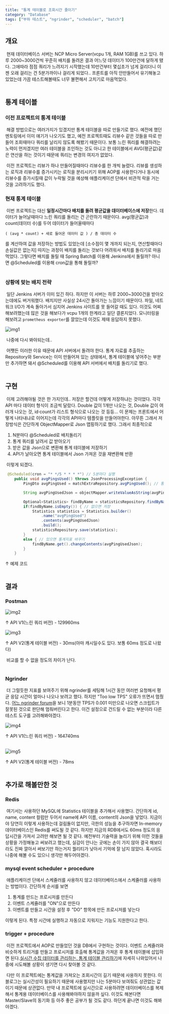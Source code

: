 ```yaml
---
title: "통계 테이블로 조회시간 줄이기"
category: "Database"
tags: ["부하 테스트", "ngrinder", "scheduler", "batch"]
---
```


## 개요

&nbsp;현재 데이터베이스 서버는 NCP Micro Server(vcpu 1개, RAM 1GB)를 쓰고 있다. 하루 2000~3000건씩 꾸준히 배치를 돌려온 결과 어느덧 데이터가 100만건에 달하게 됐다. 그에따라 점점 쿼리가 느려지기 시작했는데 10만건부터 몇십초가 넘게 걸리더니 이젠 오래 걸리는 건 5분가까이나 걸리게 되었다.. 프론트를 아직 안만들어서 유기해놓고 있었는데 가끔 테스트해볼때도 너무 불편해서 고치기로 마음먹었다.
<br>
<br>

## 통계 테이블

### 이전 프로젝트의 통계 테이블

&nbsp;해결 방법으로는 여러가지가 있겠지만 통계 테이블을 따로 만들기로 했다. 예전에 했던 멘토링에서 이미 얘기가 나오기도 했고, 예전 프로젝트때도 리뷰수 같은 것들을 따로 만들어 조회때마다 쿼리를 날리지 않도록 해봤기 때문이다. 보통 느린 쿼리를 해결하려는 노력이 먼저겠지만 여러 테이블을 조인하는 것도 아니고 한 테이블에서 AVG(평균값)같은 연산을 하는 것이기 때문에 쿼리는 변경의 여지가 없었다.   

&nbsp;이전 프로젝트는 리뷰가 하나 만들어질때마다 리뷰수를 한 개씩 늘렸다. 리뷰를 생성하는 로직과 리뷰수를 증가시키는 로직을 분리시키기 위해 AOP를 사용한다거나 동시에 리뷰수를 증가시킬때 값이 누락될 것을 예상해 애플리케이션 단에서 비관적 락을 거는 것을 고려하기도 했다. 
<br>

### 현재 통계 테이블

&nbsp;이번 프로젝트는 대신 **일정시간마다 배치를 돌려 평균값을 데이터베이스에 저장**한다. 데이터가 늘어날때마다 느린 쿼리를 돌리는 건 곤란하기 때문이다. avg(평균값)과 count(데이터 수)를 두어 데이터가 들어올때마다 

```
( (avg * count) + 새로 들어온 데이터 값 ) / 총 데이터 수
```

를 계산하여 값을 저장하는 방법도 있었는데 [소수점이 몇 개까지 되는지, 연산할때마다 손실값은 없는지] 따지는 과정이 배치를 돌리는 것보다 어려워서 배치를 돌리기로 마음먹었다. 그렇다면 배치를 돌릴 때 Spring Batch를 이용해 Jenkins에서 돌릴까? 아니면 @Scheduled를 이용해 cron값을 통해 돌릴까?   
<br>

### 상황에 맞는 배치 전략

&nbsp;일단 Jenkins 서버가 이미 있긴 하다. 하지만 이 서버는 하루 2000~3000건을 받아오는데에도 버거워했다. 배치지만 사실상 24시간 돌아가는 느낌이기 때문이다. 파일, 네트워크 I/O가 계속 돌아가서 심지어 Jenkins 사이트를 못 들어갈 때도 있다. 이것도 어찌 해보려했는데 많은 것을 해보다가 vcpu 1개의 한계라고 일단 결론지었다. 모니터링을 해보려고 `prometheus exporter`를 깔았는데 이것도 제때 응답하지 못했다.

![img1](/assets/img/2024-12-08-statistics-table/img1.png)


&nbsp;나중에 다시 봐야되는데..  

&nbsp;어쨋든 이러한 이유 때문에 API 서버에서 돌려야 한다. 통계 자료를 추출하는 Repository와 Service는 이미 만들어져 있는 상태에서, 통계 테이블에 넣어주는 부분만 추가하면 돼서 @Scheduled를 이용해 API 서버에서 배치를 돌리기로 했다. 
<br>
<br>

## 구현

&nbsp;이제 고려해야될 것은 한 가지인데.. 저장은 할건데 어떻게 저장하냐는 것이었다. 각각 API 마다 데이터 형식이 조금씩 달랐다. Double 값이 1개만 나오는 것, Double 값이 여러개 나오는 것, id·count가 리스트 형식으로 나오는 것 등등... 이 문제는 프론트에서 어떻게 나타내냐로 이어지는데 각각의 API마다 템플릿을 만들어야한다. 아무튼 그래서 저장방식은 간단하게 ObjectMapper로 Json 맵핑하기로 했다. 그래서 최종적으로

  1. N분마다 @Scheduled로 배치돌리기
  2. 통계 쿼리를 날려서 값 받아오기
  3. 받은 값을 Json으로 변환해 통계 테이블에 저장하기
  4. API가 날아오면 통계 테이블에서 Json 가져온 것을 재변환해 반환

&nbsp;이렇게 되겠다. 

```java
 @Scheduled(cron = "* */5 * * * *") // 5분마다 실행
    public void avgPingsUsed() throws JsonProcessingException {
        PingDto avgPingUsed = matchExtraRepository.avgPingUsed(); // 통계값 받아오기

        String avgPingUsedJson = objectMapper.writeValueAsString(avgPingUsed); // Json으로 변환

        Optional<Statistics> findByName = statisticsRepository.findByName("avgPingUsed"); // 동일한 이름의 통계가 있는지 확인
        if(findByName.isEmpty()) { // 없으면 저장
            Statistics statistics = Statistics.builder()
                .name("avgPingUsed")
                .contents(avgPingUsedJson)
                .build();
            statisticsRepository.save(statistics);
        }
        else { // 있으면 통계지표 바꾸기
            findByName.get().changeContents(avgPingUsedJson);
        }
    }
```
↑ 예제 코드
<br>
<br>

## 결과

### Postman

![img2](/assets/img/2024-12-08-statistics-table/img2.png)

↑ API V1(느린 쿼리 버전) - 129960ms
<br>

![img3](/assets/img/2024-12-08-statistics-table/img3.png)

↑ API V2(통계 테이블 버전) - 30ms(아마 캐시일수도 있다. 보통 60ms 정도로 나왔다)

&nbsp;비교를 할 수 없을 정도의 차이가 난다.   
<br>

### Ngrinder

&nbsp;더 그럴듯한 지표를 보여주기 위해 ngrinder를 세팅해 1시간 동안 여러번 요청해서 평균 응답 시간이 얼마나 나오나 보려고 했다. 하지만 "Too low TPS" 오류가 뜨면서 멈췄다. [어느 ngrinder forum](http://ngrinder.373.s1.nabble.com/What-is-the-threshold-of-the-quot-Too-Low-TPS-quot-error-td934.html)을 보니 1분동안 TPS가 0.001 미만으로 나오면 스크립트가 잘못된 것으로 판단해 멈춰버린다고 한다. 이건 설정으로 건드릴 수 없는 부분이라 다른 테스트 도구를 고려해봐야겠다.

![img4](/assets/img/2024-12-08-statistics-table/img4.png)

↑ API V1(느린 쿼리 버전) - 164740ms   
<br>

![img5](/assets/img/2024-12-08-statistics-table/img5.png)

↑ API V2(통계 테이블 버전) - 78ms
<br>
<br>

## 추가로 해볼만한 것

### Redis

&nbsp;여기서는 사용하던 MySQL에 Statistics 테이블을 추가해서 사용했다. 간단하게 id, name, content 컬럼만 두어서 name에 API 이름, content의 Json을 넣었다. 지금이야 당연히 이렇게 사용하는데 걸림돌이 없지만, 극한의 성능을 추구하자면 In-memory 데이터베이스인 Redis를 써도될 것 같다. 하지만 지금의 RDB에서도 60ms 정도의 응답시간을 가져서 고려만 해보면 될 것 같다. 예전부터 기술력을 늘리기 위해 이런 것들을 상황을 가정해놓고 써보려고 했는데, 실감이 안나는 곳에는 손이 가지 않아 결국 해보더라도 진짜 깔아서 써보기만 하는거지 퀄리티가 낮아서 기억에 잘 남지 않았다. 혹시라도 나중에 해볼 수도 있으니 생각만 해두어야겠다. 
 <br>

### mysql event scheduler + procedure

&nbsp;애플리케이션 단에서 스케쥴러를 사용하지 않고 데이터베이스에서 스케쥴러를 사용하는 방법이다. 간단하게 순서를 보면

1. 통계를 만드는 프로시저를 만든다
2. 이벤트 스케쥴러를 "ON"으로 만든다
3. 이벤트를 만들고 시간을 설정 후 "DO" 항목에 만든 프로시저를 넣는다

 이렇게 된다. 특정 시간에 실행하고 자동으로 지워지는 기능도 지원한다고 한다.
<br>

### trigger + procedure

&nbsp;이전 프로젝트에서 AOP로 만들었던 것을 DB에서 구현하는 것이다. 이벤트 스케쥴러와 비슷하게 트리거를 만들고 프로시저를 호출해 통계값을 가져온 후 통계 테이블에 삽입하면 된다.[실시간 수집 데이터를 관리하는, 통계 테이블 관리하기](https://sugarsyrup.tistory.com/entry/%EC%9D%B8%ED%84%B4-%ED%9A%8C%EA%B3%A0-%EC%8B%A4%EC%8B%9C%EA%B0%84-%EC%88%98%EC%A7%91-%EB%8D%B0%EC%9D%B4%ED%84%B0%EB%A5%BC-%EA%B4%80%EB%A6%AC%ED%95%98%EB%8A%94-%ED%86%B5%EA%B3%84-%ED%85%8C%EC%9D%B4%EB%B8%94-%EA%B4%80%EB%A6%AC%ED%95%98%EA%B8%B0)에 자세히 나와있어서 나중에 시도해볼 상황이 생기면 다시 찾아볼 것 같다.
<br>

&nbsp;다만 이 프로젝트에는 통계값을 가져오는 조회시간이 길기 때문에 사용하지 못한다. 이 블로그는 실시간성이 필요하기 때문에 사용했지만 나는 5분마다 보여줘도 상관없는 값이기 때문에 상관없다. 만약 내 프로젝트에 실시간으로 사용하려면 데이터베이스를 복제해서 통계용 데이터베이스를 사용해봐야하지 않을까 싶다. 이것도 해본다면 Master/Slave의 동기화 등 아주 좋은 공부가 될 것도 같다. 하던게 끝나면 이것도 해봐야겠다.

